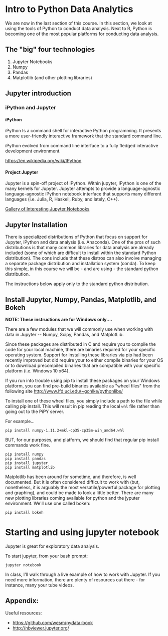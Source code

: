 # Intro to Python Data Analytics

We are now in the last section of this course. In this section, we look at using the tools of Python to conduct data analysis. Next to R, Python is becoming one of the most popular platforms for conducting data analysis.

## The "big" four technologies

1. Jupyter Notebooks
2. Numpy
3. Pandas
4. Matplotlib (and other plotting libraries)


## Jupyter introduction

### iPython and Jupyter

#### iPython
iPython Is a command shell for interactive Python programming. It presents a more user-friendly interactive framework that the standard command line.

iPython evolved from command line interface to a fully fledged interactive development environment.

https://en.wikipedia.org/wiki/IPython

#### Project Jupyter

Jupyter is a spin-off project of IPython. Within jupyter, IPython is one of the many kernels for Jupyter. Jupyter attempts to provide a language-agnostic language-agnostic iPython notebook interface that supports many different languages (i.e. Julia, R, Haskell, Ruby, and lately, C++).

[Gallery of Interesting Jupyter Notebooks](https://github.com/jupyter/jupyter/wiki/A-gallery-of-interesting-Jupyter-Notebooks#data-visualization-and-plotting)

## Jupyter Installation

There is specialized distributions of Python that focus on support for Jupyter, iPython and data analysis (i.e. Anaconda). One of the pros of such distributions is that many common libraries for data analysis are already included (some of which are difficult to install within the standard Python distribution). The cons include that these distros can also involve managing a separate package distribution and installation system (conda). To keep this simple, in this course we will be - and are using - the standard python distribution.

The instructions below apply only to the standard python distribution.


## Install Jupyter, Numpy, Pandas, Matplotlib, and Bokeh

__NOTE: These instructions are for Windows only....__

There are a few modules that we will commonly use when working with data in Jupyter -- Numpy, Scipy, Pandas, and MatplotLib.



Since these packages are distributed in C and require you to compile the code for your local machine, there are binaries required for your specific operating system. Support for installing these libraries via pip had been recently improved but did require your to either compile binaries for your OS or to download precompiled binaries that are compatible with your specific platform (i.e. Windows 10 x64).

If you run into trouble using pip to install these packages on your Windows platform, you can find pre-build binaries available as "wheel files" from the following site
 http://www.lfd.uci.edu/~gohlke/pythonlibs/

To install one of these wheel files, you simply include a path to the file while calling pip install. This will result in pip reading the local `whl` file rather than going out to the PiPY server.

For example...
```
pip install numpy-1.11.2+mkl-cp35-cp35m-win_amd64.whl
```

BUT, for our purposes, and platform, we should find that regular pip install commands work fine.

```
pip install numpy
pip install pandas
pip install jupyter
pip install matplotlib
```

Matplotlib has been around for sometime, and therefore, is well documented. But it is often considered difficult to work with (but, nonetheless, it is arguably the most versatile/powerful package for plotting and graphing), and could be made to look a little better. There are many new plotting libraries coming available for python and the jyputer environment. We'll use one called bokeh:

```
pip install bokeh
```

# Starting and using jupyter notebook

Jupyter is great for exploratory data analysis.

To start jupyter, from your bash prompt:

```
jupyter notebook
```

In class, I'll walk through a live example of how to work with Jupyter. If you need more information, there are plenty of resources out there - for instance, many your tube videos.


## Appendix:

Useful resources:

* https://github.com/wesm/pydata-book
* http://nbviewer.jupyter.org/
